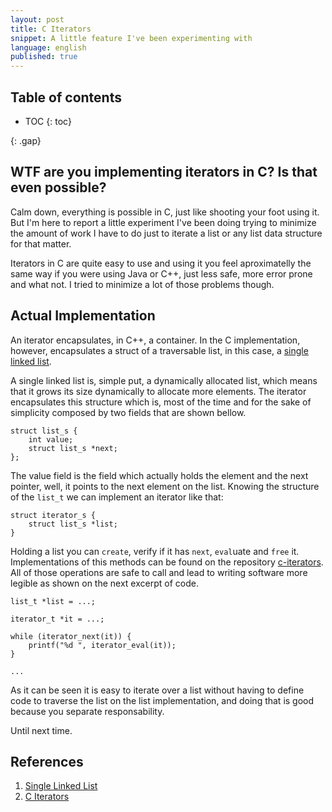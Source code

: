 ```yaml
---
layout: post
title: C Iterators
snippet: A little feature I've been experimenting with
language: english
published: true
---
```


<h2>Table of contents</h2>

* TOC
{: toc}

{: .gap}

## WTF are you implementing iterators in C? Is that even possible?

Calm down, everything is possible in C, just like shooting your foot using it.
But I'm here to report a little experiment I've been doing trying to minimize
the amount of work I have to do just to iterate a list or any list data
structure for that matter.

Iterators in C are quite easy to use and using it you feel aproximatelly the
same way if you were using Java or C++, just less safe, more error prone and
what not. I tried to minimize a lot of those problems though.

## Actual Implementation

An iterator encapsulates, in C++, a container. In the C implementation,
however, encapsulates a struct of a traversable list, in this case, a [single
linked list](https://en.wikipedia.org/wiki/Linked_list).

A single linked list is, simple put, a dynamically allocated list, which means
that it grows its size dynamically to allocate more elements. The iterator
encapsulates this structure which is, most of the time and for the sake of
simplicity composed by two fields that are shown bellow.

```
struct list_s {
    int value;
    struct list_s *next;
};
```

The value field is the field which actually holds the element and the next
pointer, well, it points to the next element on the list. Knowing the structure
of the `list_t` we can implement an iterator like that:

```
struct iterator_s {
    struct list_s *list;
}
```

Holding a list you can `create`, verify if it has `next`, `eval`uate and `free`
it. Implementations of this methods can be found on the repository
[c-iterators](https://github.com/rafaelcn/c-iterators). All of those operations
are safe to call and lead to writing software more legible as shown on the next
excerpt of code.

```
list_t *list = ...;

iterator_t *it = ...;

while (iterator_next(it)) {
    printf("%d ", iterator_eval(it));
}

...
```

As it can be seen it is easy to iterate over a list without having to define
code to traverse the list on the list implementation, and doing that is good
because you separate responsability.

Until next time.

## References

1. [Single Linked List](https://en.wikipedia.org/wiki/Linked_list)
2. [C Iterators](https://github.com/rafaelcn/c-iterators)
